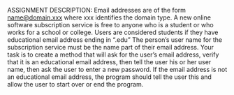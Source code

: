 ASSIGNMENT DESCRIPTION:
Email addresses are of the form name@domain.xxx where xxx identifies the domain type. A new online software subscription 
service is free to anyone who is a student or who works for a school or college. Users are considered students if they have
educational email address ending in “.edu”  The person’s user name for the subscription service must be the name part of 
their email address.
Your task is to create a method that will ask for the user’s email address, verify that it is an educational email address, 
then tell the user his or her user name, then ask the user to enter a new password.  If the email address is not an 
educational email address, the program should tell the user this and allow the user to start over or end the program.

